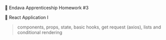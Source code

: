 📑 Endava Apprenticeship Homework #3

📌 React Application I

> components, props, state, basic hooks, get request (axios), lists and conditional rendering
